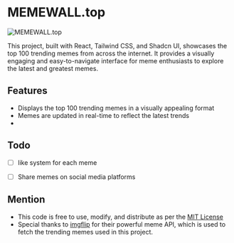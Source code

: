 # MEMEWALL.top

![MEMEWALL.top](https://i.ibb.co.com/fQhjP9S/Banner.png)

This project, built with React, Tailwind CSS, and Shadcn UI, showcases the top 100 trending memes from across the internet. It provides a visually engaging and easy-to-navigate interface for meme enthusiasts to explore the latest and greatest memes.


## Features

*   Displays the top 100 trending memes in a visually appealing format
*   Memes are updated in real-time to reflect the latest trends
*   

## Todo
* [ ] like system for each meme
* [ ] Share memes on social media platforms


## Mention
*   This code is free to use, modify, and distribute as per the [MIT License](https://github.com/itszed0/memewall/blob/main/LICENSE)
*   Special thanks to [imgflip](https://imgflip.com/) for their powerful meme API, which is used to fetch the trending memes used in this project.
